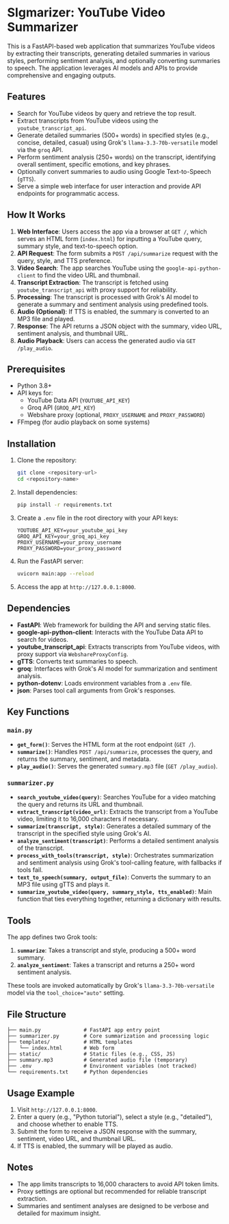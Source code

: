 # SIgmarizer: YouTube Video Summarizer

This is a FastAPI-based web application that summarizes YouTube videos by extracting their transcripts, generating detailed summaries in various styles, performing sentiment analysis, and optionally converting summaries to speech. The application leverages AI models and APIs to provide comprehensive and engaging outputs.


## Features

- Search for YouTube videos by query and retrieve the top result.
- Extract transcripts from YouTube videos using the `youtube_transcript_api`.
- Generate detailed summaries (500+ words) in specified styles (e.g., concise, detailed, casual) using Grok's `llama-3.3-70b-versatile` model via the `groq` API.
- Perform sentiment analysis (250+ words) on the transcript, identifying overall sentiment, specific emotions, and key phrases.
- Optionally convert summaries to audio using Google Text-to-Speech (`gTTS`).
- Serve a simple web interface for user interaction and provide API endpoints for programmatic access.

## How It Works

1. **Web Interface**: Users access the app via a browser at `GET /`, which serves an HTML form (`index.html`) for inputting a YouTube query, summary style, and text-to-speech option.
2. **API Request**: The form submits a `POST /api/summarize` request with the query, style, and TTS preference.
3. **Video Search**: The app searches YouTube using the `google-api-python-client` to find the video URL and thumbnail.
4. **Transcript Extraction**: The transcript is fetched using `youtube_transcript_api` with proxy support for reliability.
5. **Processing**: The transcript is processed with Grok's AI model to generate a summary and sentiment analysis using predefined tools.
6. **Audio (Optional)**: If TTS is enabled, the summary is converted to an MP3 file and played.
7. **Response**: The API returns a JSON object with the summary, video URL, sentiment analysis, and thumbnail URL.
8. **Audio Playback**: Users can access the generated audio via `GET /play_audio`.

## Prerequisites

- Python 3.8+
- API keys for:
  - YouTube Data API (`YOUTUBE_API_KEY`)
  - Groq API (`GROQ_API_KEY`)
  - Webshare proxy (optional, `PROXY_USERNAME` and `PROXY_PASSWORD`)
- FFmpeg (for audio playback on some systems)

## Installation

1. Clone the repository:
   ```bash
   git clone <repository-url>
   cd <repository-name>
   ```
2. Install dependencies:
   ```bash
   pip install -r requirements.txt
   ```
3. Create a `.env` file in the root directory with your API keys:
   ```
   YOUTUBE_API_KEY=your_youtube_api_key
   GROQ_API_KEY=your_groq_api_key
   PROXY_USERNAME=your_proxy_username
   PROXY_PASSWORD=your_proxy_password
   ```
4. Run the FastAPI server:
   ```bash
   uvicorn main:app --reload
   ```
5. Access the app at `http://127.0.0.1:8000`.

## Dependencies

- **FastAPI**: Web framework for building the API and serving static files.
- **google-api-python-client**: Interacts with the YouTube Data API to search for videos.
- **youtube_transcript_api**: Extracts transcripts from YouTube videos, with proxy support via `WebshareProxyConfig`.
- **gTTS**: Converts text summaries to speech.
- **groq**: Interfaces with Grok's AI model for summarization and sentiment analysis.
- **python-dotenv**: Loads environment variables from a `.env` file.
- **json**: Parses tool call arguments from Grok's responses.

## Key Functions

### `main.py`

- **`get_form()`**: Serves the HTML form at the root endpoint (`GET /`).
- **`summarize()`**: Handles `POST /api/summarize`, processes the query, and returns the summary, sentiment, and metadata.
- **`play_audio()`**: Serves the generated `summary.mp3` file (`GET /play_audio`).

### `summarizer.py`

- **`search_youtube_video(query)`**: Searches YouTube for a video matching the query and returns its URL and thumbnail.
- **`extract_transcript(video_url)`**: Extracts the transcript from a YouTube video, limiting it to 16,000 characters if necessary.
- **`summarize(transcript, style)`**: Generates a detailed summary of the transcript in the specified style using Grok's AI.
- **`analyze_sentiment(transcript)`**: Performs a detailed sentiment analysis of the transcript.
- **`process_with_tools(transcript, style)`**: Orchestrates summarization and sentiment analysis using Grok's tool-calling feature, with fallbacks if tools fail.
- **`text_to_speech(summary, output_file)`**: Converts the summary to an MP3 file using gTTS and plays it.
- **`summarize_youtube_video(query, summary_style, tts_enabled)`**: Main function that ties everything together, returning a dictionary with results.

## Tools

The app defines two Grok tools:

1. **`summarize`**: Takes a transcript and style, producing a 500+ word summary.
2. **`analyze_sentiment`**: Takes a transcript and returns a 250+ word sentiment analysis.

These tools are invoked automatically by Grok's `llama-3.3-70b-versatile` model via the `tool_choice="auto"` setting.

## File Structure

```
├── main.py              # FastAPI app entry point
├── summarizer.py        # Core summarization and processing logic
├── templates/           # HTML templates
│   └── index.html       # Web form
├── static/              # Static files (e.g., CSS, JS)
├── summary.mp3          # Generated audio file (temporary)
├── .env                 # Environment variables (not tracked)
└── requirements.txt     # Python dependencies
```

## Usage Example

1. Visit `http://127.0.0.1:8000`.
2. Enter a query (e.g., "Python tutorial"), select a style (e.g., "detailed"), and choose whether to enable TTS.
3. Submit the form to receive a JSON response with the summary, sentiment, video URL, and thumbnail URL.
4. If TTS is enabled, the summary will be played as audio.

## Notes

- The app limits transcripts to 16,000 characters to avoid API token limits.
- Proxy settings are optional but recommended for reliable transcript extraction.
- Summaries and sentiment analyses are designed to be verbose and detailed for maximum insight.
